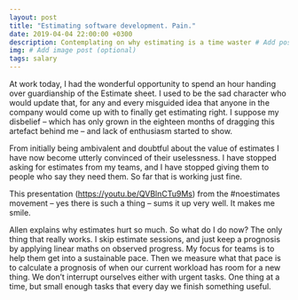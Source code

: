 ```yaml
---
layout: post
title: "Estimating software development. Pain."
date: 2019-04-04 22:00:00 +0300
description: Contemplating on why estimating is a time waster # Add post description (optional)
img: # Add image post (optional)
tags: salary
---
```


At work today, I had the wonderful opportunity to spend an hour handing over guardianship of the Estimate sheet. I used to be the sad character who would update that, for any and every misguided idea that anyone in the company would come up with to finally get estimating right. I suppose my disbelief – which has only grown in the eighteen months of dragging this artefact behind me – and lack of enthusiasm started to show.

From initially being ambivalent and doubtful about the value of estimates I have now become utterly convinced of their uselessness. I have stopped asking for estimates from my teams, and I have stopped giving them to people who say they need them. So far that is working just fine.

This presentation (https://youtu.be/QVBlnCTu9Ms) from the #noestimates movement – yes there is such a thing – sums it up very well. It makes me smile.


Allen explains why estimates hurt so much.
So what do I do now? The only thing that really works. I skip estimate sessions, and just keep a prognosis by applying linear maths on observed progress. My focus for teams is to help them get into a sustainable pace. Then we measure what that pace is to calculate a prognosis of when our current workload has room for a new thing. We don’t interrupt ourselves either with urgent tasks. One thing at a time, but small enough tasks that every day we finish something useful.

